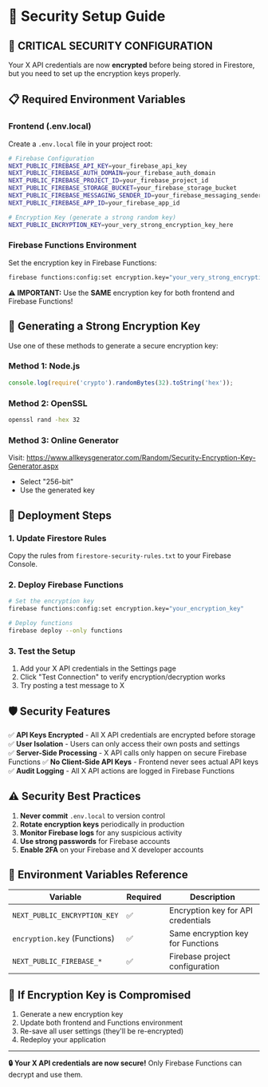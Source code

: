 # 🔐 Security Setup Guide

## 🚨 CRITICAL SECURITY CONFIGURATION

Your X API credentials are now **encrypted** before being stored in Firestore, but you need to set up the encryption keys properly.

## 📋 Required Environment Variables

### Frontend (.env.local)
Create a `.env.local` file in your project root:

```bash
# Firebase Configuration
NEXT_PUBLIC_FIREBASE_API_KEY=your_firebase_api_key
NEXT_PUBLIC_FIREBASE_AUTH_DOMAIN=your_firebase_auth_domain
NEXT_PUBLIC_FIREBASE_PROJECT_ID=your_firebase_project_id
NEXT_PUBLIC_FIREBASE_STORAGE_BUCKET=your_firebase_storage_bucket
NEXT_PUBLIC_FIREBASE_MESSAGING_SENDER_ID=your_firebase_messaging_sender_id
NEXT_PUBLIC_FIREBASE_APP_ID=your_firebase_app_id

# Encryption Key (generate a strong random key)
NEXT_PUBLIC_ENCRYPTION_KEY=your_very_strong_encryption_key_here
```

### Firebase Functions Environment
Set the encryption key in Firebase Functions:

```bash
firebase functions:config:set encryption.key="your_very_strong_encryption_key_here"
```

**⚠️ IMPORTANT:** Use the **SAME** encryption key for both frontend and Firebase Functions!

## 🔑 Generating a Strong Encryption Key

Use one of these methods to generate a secure encryption key:

### Method 1: Node.js
```javascript
console.log(require('crypto').randomBytes(32).toString('hex'));
```

### Method 2: OpenSSL
```bash
openssl rand -hex 32
```

### Method 3: Online Generator
Visit: https://www.allkeysgenerator.com/Random/Security-Encryption-Key-Generator.aspx
- Select "256-bit"
- Use the generated key

## 🚀 Deployment Steps

### 1. Update Firestore Rules
Copy the rules from `firestore-security-rules.txt` to your Firebase Console.

### 2. Deploy Firebase Functions
```bash
# Set the encryption key
firebase functions:config:set encryption.key="your_encryption_key"

# Deploy functions
firebase deploy --only functions
```

### 3. Test the Setup
1. Add your X API credentials in the Settings page
2. Click "Test Connection" to verify encryption/decryption works
3. Try posting a test message to X

## 🛡️ Security Features

✅ **API Keys Encrypted** - All X API credentials are encrypted before storage
✅ **User Isolation** - Users can only access their own posts and settings  
✅ **Server-Side Processing** - X API calls only happen on secure Firebase Functions
✅ **No Client-Side API Keys** - Frontend never sees actual API keys
✅ **Audit Logging** - All X API actions are logged in Firebase Functions

## ⚠️ Security Best Practices

1. **Never commit** `.env.local` to version control
2. **Rotate encryption keys** periodically in production
3. **Monitor Firebase logs** for any suspicious activity
4. **Use strong passwords** for Firebase accounts
5. **Enable 2FA** on your Firebase and X developer accounts

## 🔧 Environment Variables Reference

| Variable | Required | Description |
|----------|----------|-------------|
| `NEXT_PUBLIC_ENCRYPTION_KEY` | ✅ | Encryption key for API credentials |
| `encryption.key` (Functions) | ✅ | Same encryption key for Functions |
| `NEXT_PUBLIC_FIREBASE_*` | ✅ | Firebase project configuration |

## 🚨 If Encryption Key is Compromised

1. Generate a new encryption key
2. Update both frontend and Functions environment
3. Re-save all user settings (they'll be re-encrypted)
4. Redeploy your application

---

**🔒 Your X API credentials are now secure!** Only Firebase Functions can decrypt and use them. 
